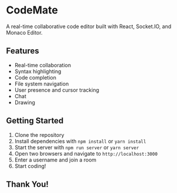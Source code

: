 # CodeMate

A real-time collaborative code editor built with React, Socket.IO, and Monaco Editor.

## Features

* Real-time collaboration
* Syntax highlighting
* Code completion
* File system navigation
* User presence and cursor tracking
* Chat
* Drawing

## Getting Started

1. Clone the repository
2. Install dependencies with `npm install` or `yarn install`
3. Start the server with `npm run server` or `yarn server`
4. Open two browsers and navigate to `http://localhost:3000`
5. Enter a username and join a room
6. Start coding!

## Thank You!